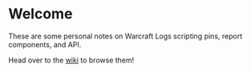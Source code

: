 # Welcome
These are some personal notes on Warcraft Logs scripting pins, report components, and API. 

Head over to the [wiki](https://github.com/hotbees/wcl-scripting-notes/wiki) to browse them!
